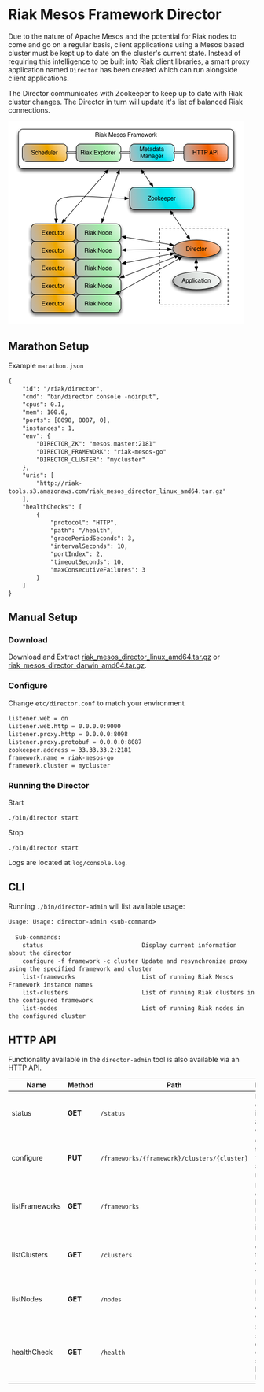 # Riak Mesos Framework Director

Due to the nature of Apache Mesos and the potential for Riak nodes to come and
go on a regular basis, client applications using a Mesos based cluster must
be kept up to date on the cluster's current state. Instead of requiring this
intelligence to be built into Riak client libraries, a smart proxy application named
`Director` has been created which can run alongside client applications.

The Director communicates with Zookeeper to keep up to date with Riak cluster changes.
The Director in turn will update it's list of balanced Riak connections.

![Director](RiakMesosControlFrame.png)

## Marathon Setup

Example `marathon.json`

```
{
    "id": "/riak/director",
    "cmd": "bin/director console -noinput",
    "cpus": 0.1,
    "mem": 100.0,
    "ports": [8098, 8087, 0],
    "instances": 1,
    "env": {
        "DIRECTOR_ZK": "mesos.master:2181"
        "DIRECTOR_FRAMEWORK": "riak-mesos-go"
        "DIRECTOR_CLUSTER": "mycluster"
    },
    "uris": [
        "http://riak-tools.s3.amazonaws.com/riak_mesos_director_linux_amd64.tar.gz"
    ],
    "healthChecks": [
        {
            "protocol": "HTTP",
            "path": "/health",
            "gracePeriodSeconds": 3,
            "intervalSeconds": 10,
            "portIndex": 2,
            "timeoutSeconds": 10,
            "maxConsecutiveFailures": 3
        }
    ]
}
```

## Manual Setup

### Download

Download and Extract [riak_mesos_director_linux_amd64.tar.gz](http://riak-tools.s3.amazonaws.com/riak_mesos_director_linux_amd64.tar.gz) or [riak_mesos_director_darwin_amd64.tar.gz](http://riak-tools.s3.amazonaws.com/riak_mesos_director_darwin_amd64.tar.gz).

### Configure

Change `etc/director.conf` to match your environment

```
listener.web = on
listener.web.http = 0.0.0.0:9000
listener.proxy.http = 0.0.0.0:8098
listener.proxy.protobuf = 0.0.0.0:8087
zookeeper.address = 33.33.33.2:2181
framework.name = riak-mesos-go
framework.cluster = mycluster
```

### Running the Director

Start

```
./bin/director start
```

Stop

```
./bin/director start
```

Logs are located at `log/console.log`.

## CLI

Running `./bin/director-admin` will list available usage:

```
Usage: Usage: director-admin <sub-command>

  Sub-commands:
    status                            Display current information about the director
    configure -f framework -c cluster Update and resynchronize proxy using the specified framework and cluster
    list-frameworks                   List of running Riak Mesos Framework instance names
    list-clusters                     List of running Riak clusters in the configured framework
    list-nodes                        List of running Riak nodes in the configured cluster
```

## HTTP API

Functionality available in the `director-admin` tool is also available via an HTTP API.

Name | Method | Path | Description
--- | --- | --- | ---
status | **GET** | `/status` | Display current information about the director
configure | **PUT** | `/frameworks/{framework}/clusters/{cluster}` | Changes the framework and cluster names
listFrameworks | **GET** | `/frameworks` | Lists the currently known Riak Mesos Framework instances
listClusters | **GET** | `/clusters` | Lists the clusters for the configured framework
listNodes | **GET** | `/nodes` | Lists the nodes for the configured cluster
healthCheck | **GET** | `/health` | Simple status check for other services like Marathon
